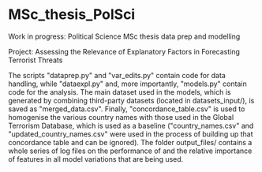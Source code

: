 # MSc_thesis_PolSci

Work in progress: Political Science MSc thesis data prep and modelling

Project: Assessing the Relevance of Explanatory Factors in Forecasting Terrorist Threats

The scripts "dataprep.py" and "var_edits.py" contain code for data handling, while "dataexpl.py" and, more importantly, "models.py" contain code for the analysis.
The main dataset used in the models, which is generated by combining third-party datasets (located in datasets_input/), is saved as "merged_data.csv". Finally, "concordance_table.csv" is used to homogenise the various country names with those used in the Global Terrorism Database, which is used as a baseline ("country_names.csv" and "updated_country_names.csv" were used in the process of building up that concordance table and can be ignored). The folder output_files/ contains a whole series of log files on the performance of and the relative importance of features in all model variations that are being used.
